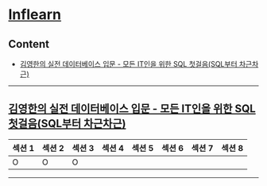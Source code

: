 # [Inflearn](https://www.inflearn.com)

## Content

- [김영한의 실전 데이터베이스 입문 - 모든 IT인을 위한 SQL 첫걸음(SQL부터 차근차근)](#김영한의-실전-데이터베이스-입문---모든-it인을-위한-sql-첫걸음sql부터-차근차근)

---

## [김영한의 실전 데이터베이스 입문 - 모든 IT인을 위한 SQL 첫걸음(SQL부터 차근차근)](https://www.inflearn.com/course/%EA%B9%80%EC%98%81%ED%95%9C-%EC%8B%A4%EC%A0%84-%EB%8D%B0%EC%9D%B4%ED%84%B0%EB%B2%A0%EC%9D%B4%EC%8A%A4-%EC%9E%85%EB%AC%B8/dashboard)

| 섹션 1 | 섹션 2 | 섹션 3 | 섹션 4 | 섹션 5 | 섹션 6 | 섹션 7 | 섹션 8 |
| ------ | ------ | ------ | ------ | ------ | ------ | ------ | ------ |
| O      | O      | O      |        |        |        |        |        |

---
